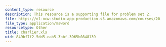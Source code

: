 ```yaml
---
content_type: resource
description: This resource is a supporting file for problem set 2.
file: https://ol-ocw-studio-app-production.s3.amazonaws.com/courses/20-462j-molecular-principles-of-biomaterials-spring-2006/849bf7f25dd5cab53bbf3965b0848139_charlier.xls
file_type: application/msword
resourcetype: Other
title: charlier.xls
uid: 849bf7f2-5dd5-cab5-3bbf-3965b0848139
---
```

